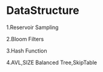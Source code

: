 # DataStructure

1.Reservoir Sampling

2.Bloom Filters

3.Hash Function

4.AVL,SIZE Balanced Tree,SkipTable
